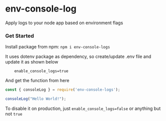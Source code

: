 # env-console-log

Apply logs to your node app based on environment flags


### Get Started

Install package from npm: `npm i env-console-logs`

It uses dotenv package as dependency, so create/update .env file and update it as shown below

```env
    enable_console_logs=true
```

And get the function from here
``` typescript
const { consoleLog } = require('env-console-logs');

consoleLog("Hello World!");
```

To disable it on production, just `enable_console_logs=false` or anything but not `true`